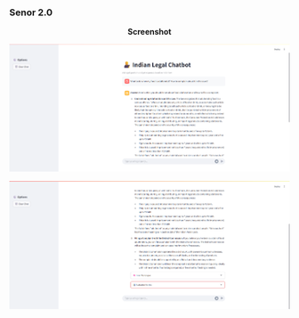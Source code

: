 ### Senor 2.0

<p align="center">
    <B>Screenshot</B>
</p>

<p align="center">
    <img src="static/frontend_ss_1.png" alt="frontend" width="600">
</p>
<p align="center">
    <img src="static/frontend_ss_2.png" alt="frontend" width="600">
</p>